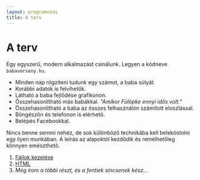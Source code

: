 ```yaml
---
layout: programozas
title: A terv
---
```


# A terv

Egy egyszerű, modern alkalmazást csinálunk. Legyen a kódneve `babaverseny.hu`.

- Minden nap rögzíteni tudunk egy számot, a baba súlyát.
- Korábbi adatok is felvihetők.
- Látható a baba fejlődése grafikonon.
- Összehasonlítható más babákkal. _"Amikor Fülöpke ennyi idős volt."_
- Összehasonlítható a baba az összes felhasználón számított eloszlással.
- Böngészőn és telefonon is elérhető.
- Belépés Facebookkal.

Nincs benne semmi nehéz, de sok különböző technikába kell belekóstolni egy ilyen munkában.
A leírás az alapoktól kezdődik és remélhetőleg könnyen emészthető.

1. [Fájlok kezelése](1)
1. [HTML](2)
1. _Még írom a többi részt, és a fentiek sincsenek kész..._
